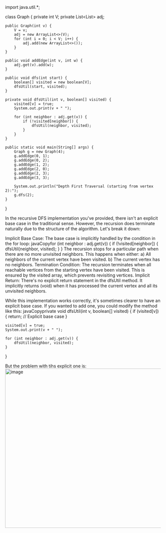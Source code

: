 import java.util.*;

class Graph {
    private int V;
    private List<List<Integer>> adj;

    public Graph(int v) {
        V = v;
        adj = new ArrayList<>(V);
        for (int i = 0; i < V; i++) {
            adj.add(new ArrayList<>());
        }
    }

    public void addEdge(int v, int w) {
        adj.get(v).add(w);
    }

    public void dfs(int start) {
        boolean[] visited = new boolean[V];
        dfsUtil(start, visited);
    }

    private void dfsUtil(int v, boolean[] visited) {
        visited[v] = true;
        System.out.print(v + " ");

        for (int neighbor : adj.get(v)) {
            if (!visited[neighbor]) {
                dfsUtil(neighbor, visited);
            }
        }
    }

    public static void main(String[] args) {
        Graph g = new Graph(4);
        g.addEdge(0, 1);
        g.addEdge(0, 2);
        g.addEdge(1, 2);
        g.addEdge(2, 0);
        g.addEdge(2, 3);
        g.addEdge(3, 3);

        System.out.println("Depth First Traversal (starting from vertex 2):");
        g.dfs(2);
    }
}


In the recursive DFS implementation you've provided, there isn't an explicit base case in the traditional sense. However, the recursion does terminate naturally due to the structure of the algorithm. Let's break it down:

Implicit Base Case:
The base case is implicitly handled by the condition in the for loop:
javaCopyfor (int neighbor : adj.get(v)) {
    if (!visited[neighbor]) {
        dfsUtil(neighbor, visited);
    }
}
The recursion stops for a particular path when there are no more unvisited neighbors. This happens when either:
a) All neighbors of the current vertex have been visited.
b) The current vertex has no neighbors.
Termination Condition:
The recursion terminates when all reachable vertices from the starting vertex have been visited. This is ensured by the visited array, which prevents revisiting vertices.
Implicit Return:
There's no explicit return statement in the dfsUtil method. It implicitly returns (void) when it has processed the current vertex and all its unvisited neighbors.

While this implementation works correctly, it's sometimes clearer to have an explicit base case. If you wanted to add one, you could modify the method like this:
javaCopyprivate void dfsUtil(int v, boolean[] visited) {
    if (visited[v]) {
        return;  // Explicit base case
    }
    
    visited[v] = true;
    System.out.print(v + " ");
    
    for (int neighbor : adj.get(v)) {
        dfsUtil(neighbor, visited);
    }
}


But the problem with tihs explicit one is:
<img width="514" alt="image" src="https://github.com/user-attachments/assets/38abac52-1210-45d4-a694-7147776d4ff2">
